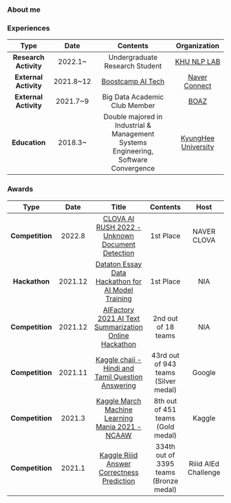 ### About me

### Experiences
|Type|Date|Contents|Organization|
|:---:|:---:|:---:|:---:|
|**Research Activity**|2022.1~|Undergraduate Research Student|[KHU NLP LAB](http://nlp.khu.ac.kr/)
|**External Activity**|2021.8~12|[Boostcamp AI Tech](https://boostcamp.connect.or.kr/)|[Naver Connect](https://www.connect.or.kr/)
|**External Activity**|2021.7~9|Big Data Academic Club Member|[BOAZ](https://blog.naver.com/boazbigdata)
|**Education**|2018.3~|Double majored in Industrial & Management Systems Engineering, Software Convergence|[KyungHee University](https://www.khu.ac.kr/kor/main/index.do)

### Awards
|Type|Date|Title|Contents|Host|
|:---:|:---:|:---:|:---:|:---:|
|**Competition**|2022.8|[CLOVA AI RUSH 2022 - Unknown Document Detection](https://campaign.naver.com/clova_airush/#none)|1st Place|NAVER CLOVA|
|**Hackathon**|2021.12|[Dataton Essay Data Hackathon for AI Model Training](http://www.dataton.kr/sub.php?code=6&mode=view&no=19)|1st Place|NIA|
|**Competition**|2021.12|[AIFactory 2021 AI Text Summarization Online Hackathon](http://aifactory.space/competition/detail/1918)|2nd out of 18 teams|NIA|
|**Competition**|2021.11|[Kaggle chaii - Hindi and Tamil Question Answering](https://www.kaggle.com/c/chaii-hindi-and-tamil-question-answering/discussion/288419)|43rd out of 943 teams (Silver medal)|Google|
|**Competition**|2021.3|[Kaggle March Machine Learning Mania 2021 - NCAAW](https://www.kaggle.com/c/ncaaw-march-mania-2021)|8th out of 451 teams (Gold medal)|Kaggle|
|**Competition**|2021.1|[Kaggle Riiid Answer Correctness Prediction](https://www.kaggle.com/c/riiid-test-answer-prediction)|334th out of 3395 teams (Bronze medal)|Riiid AIEd Challenge|



<!--
**danny980521/danny980521** is a ✨ _special_ ✨ repository because its `README.md` (this file) appears on your GitHub profile.

Here are some ideas to get you started:

- 🔭 I’m currently working on ...
- 🌱 I’m currently learning ...
- 👯 I’m looking to collaborate on ...
- 🤔 I’m looking for help with ...
- 💬 Ask me about ...
- 📫 How to reach me: ...
- 😄 Pronouns: ...
- ⚡ Fun fact: ...
-->
